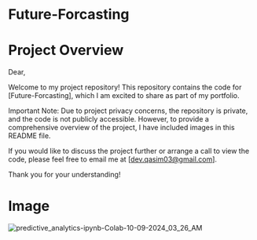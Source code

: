 # Future-Forcasting
# Project Overview
Dear,

Welcome to my project repository! This repository contains the code for [Future-Forcasting], which I am excited to share as part of my portfolio.

Important Note: Due to project privacy concerns, the repository is private, and the code is not publicly accessible. However, to provide a comprehensive overview of the project, I have included images in this README file.

If you would like to discuss the project further or arrange a call to view the code, please feel free to email me at [dev.qasim03@gmail.com].

Thank you for your understanding!

# Image
![predictive_analytics-ipynb-Colab-10-09-2024_03_26_AM](https://github.com/user-attachments/assets/bd9e8ea2-034d-42f3-bc7f-1c03c59d2513)
